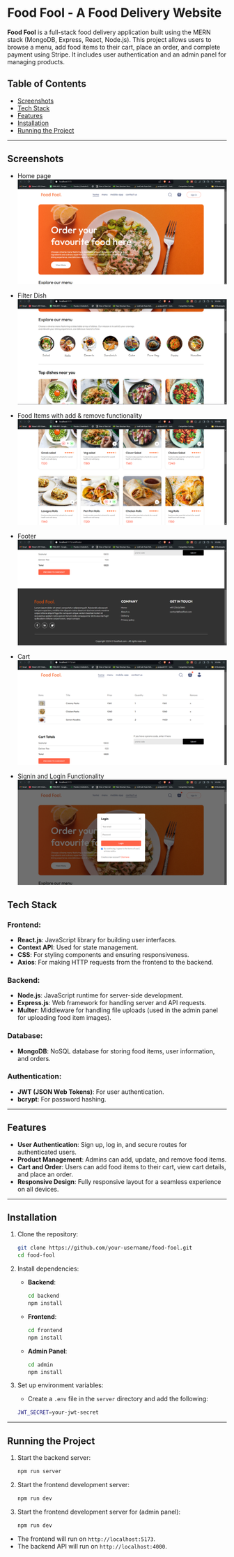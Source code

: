 # Food Fool - A Food Delivery Website

**Food Fool** is a full-stack food delivery application built using the MERN stack (MongoDB, Express, React, Node.js). This project allows users to browse a menu, add food items to their cart, place an order, and complete payment using Stripe. It includes user authentication and an admin panel for managing products.

## Table of Contents

- [Screenshots](#Screenshots)
- [Tech Stack](#tech-stack)
- [Features](#features)
- [Installation](#installation)
- [Running the Project](#running-the-project)

---

## Screenshots
- Home page
![Alt text](X_home-page.png)

- Filter Dish
![Alt text](X_filter-dish.png)

- Food Items with add & remove functionality
![Alt text](X_Food-Items.png)

- Footer
![Alt text](X_Footer.png)

- Cart
![Alt text](X_Cart.png)

- Signin and Login Functionality
![Alt text](X_Signin_Login.png)


## Tech Stack

### Frontend:
- **React.js**: JavaScript library for building user interfaces.
- **Context API**: Used for state management.
- **CSS**: For styling components and ensuring responsiveness.
- **Axios**: For making HTTP requests from the frontend to the backend.

### Backend:
- **Node.js**: JavaScript runtime for server-side development.
- **Express.js**: Web framework for handling server and API requests.
- **Multer**: Middleware for handling file uploads (used in the admin panel for uploading food item images).

### Database:
- **MongoDB**: NoSQL database for storing food items, user information, and orders.

### Authentication:
- **JWT (JSON Web Tokens)**: For user authentication.
- **bcrypt**: For password hashing.

---

## Features

- **User Authentication**: Sign up, log in, and secure routes for authenticated users.
- **Product Management**: Admins can add, update, and remove food items.
- **Cart and Order**: Users can add food items to their cart, view cart details, and place an order.
- **Responsive Design**: Fully responsive layout for a seamless experience on all devices.

---

## Installation

1. Clone the repository:

    ```bash
    git clone https://github.com/your-username/food-fool.git
    cd food-fool
    ```

2. Install dependencies:

    - **Backend**:
      ```bash
      cd backend
      npm install
      ```

    - **Frontend**:
      ```bash
      cd frontend
      npm install
      ```

   - **Admin Panel**:
      ```bash
      cd admin
      npm install
      ```

3. Set up environment variables:

    - Create a `.env` file in the `server` directory and add the following:
    ```bash
    JWT_SECRET=your-jwt-secret
    ```

---

## Running the Project

1. Start the backend server:

    ```bash
    npm run server
    ```

2. Start the frontend development server:

    ```bash
    npm run dev
    ```
3. Start the frontend development server for (admin panel):

    ```bash
    npm run dev
    ```

- The frontend will run on `http://localhost:5173`.
- The backend API will run on `http://localhost:4000`.